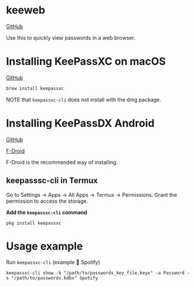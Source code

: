 # keeweb

[GitHub](https://github.com/keeweb/keeweb)

Use this to quickly view passwords in a web browser.

# Installing KeePassXC on macOS

[GitHub](https://github.com/keepassxreboot/keepassxc)

```bash
brew install keepassxc
```

NOTE that `keepassxc-cli` does not install with the dmg package.

# Installing KeePassDX Android

[GitHub](https://github.com/Kunzisoft/KeePassDX)

[F-Droid](https://f-droid.org/en/packages/com.kunzisoft.keepass.libre/)

F-Droid is the recommended way of installing.

## keepasssc-cli in Termux 

Go to Settings → Apps → All Apps → Termux → Permissions. Grant the permission
to access the storage.

**Add the `keepassxc-cli` command**
```
pkg install keepassxc
```

# Usage example

Run `keepassxc-cli` (example 🔑 Spotify)

```
keepassxc-cli show -k "/path/to/passwords_key_file.keyx" -a Password -s "/path/to/passwords.kdbx" Spotify
```

